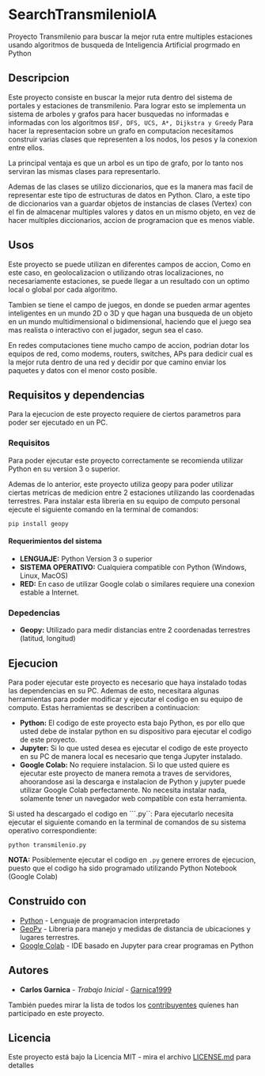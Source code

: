 # SearchTransmilenioIA
Proyecto Transmilenio para buscar la mejor ruta entre multiples estaciones usando algoritmos de busqueda de Inteligencia Artificial progrmado en Python

## Descripcion
Este proyecto consiste en buscar la mejor ruta dentro del sistema de portales y estaciones de transmilenio. Para lograr esto se implementa un sistema de arboles y grafos para hacer busquedas no informadas e informadas con los algoritmos ```BSF, DFS, UCS, A*, Dijkstra y Greedy```
Para hacer la representacion sobre un grafo en computacion necesitamos construir varias clases que representen a los nodos, los pesos y la conexion entre ellos.

La principal ventaja es que un arbol es un tipo de grafo, por lo tanto nos serviran las mismas clases para representarlo.

Ademas de las clases se utilizo diccionarios, que es la manera mas facil de representar este tipo de estructuras de datos en Python. Claro, a este tipo de diccionarios van a guardar objetos de instancias de clases (Vertex) con el fin de almacenar multiples valores y datos en un mismo objeto, en vez de hacer multiples diccionarios, accion de programacion que es menos viable.

## Usos

Este proyecto se puede utilizan en diferentes campos de accion, Como en este caso, en geolocalizacion o utilizando otras localizaciones, no necesariamente estaciones, se puede llegar a un resultado con un optimo local o global por cada algoritmo.

Tambien se tiene el campo de juegos, en donde se pueden armar agentes inteligentes en un mundo 2D o 3D y que hagan una busqueda de  un objeto en un mundo multidimensional o bidimensional, haciendo que el juego sea mas realista o interactivo con el jugador, segun sea el caso.

En redes computaciones tiene mucho campo de accion, podrian dotar los equipos de red, como modems, routers, switches, APs para dedicir cual es la mejor ruta dentro de una red y decidir por que camino enviar los paquetes y datos con el menor costo posible.

## Requisitos y dependencias

Para la ejecucion de este proyecto requiere de ciertos parametros para poder ser ejecutado en un PC.

### Requisitos
Para poder ejecutar este proyecto correctamente se recomienda utilizar Python en su version 3 o superior.

Ademas de lo anterior, este proyecto utiliza geopy para poder utilizar ciertas metricas de medicion entre 2 estaciones utilizando las coordenadas terrestres. Para instalar esta libreria en su equipo de computo personal ejecute el siguiente comando en la terminal de comandos:

```
pip install geopy
```

#### Requerimientos del sistema
* **LENGUAJE:** Python Version 3 o superior
* **SISTEMA OPERATIVO:** Cualquiera compatible con Python (Windows, Linux, MacOS)
* **RED:** En caso de utilizar Google colab o similares requiere una conexion estable a Internet.

### Depedencias

* **Geopy:** Utilizado para medir distancias entre 2 coordenadas terrestres (latitud, longitud)

## Ejecucion

Para poder ejecutar este proyecto es necesario que haya instalado todas las dependencias en su PC. Ademas de esto, necesitara algunas herramientas para poder modificar y ejecutar el codigo en su equipo de computo. Estas herramientas se describen a continuacion:
* **Python:** El codigo de este proyecto esta bajo Python, es por ello que usted debe de instalar python en su dispositivo para ejecutar el codigo de este proyecto.
* **Jupyter:** Si lo que usted desea es ejecutar el codigo de este proyecto en su PC de manera local es necesario que tenga Jupyter instalado.
* **Google Colab:** No requiere instalacion. Si lo que usted quiere es ejecutar este proyecto de manera remota a traves de servidores, ahoorandose asi la descarga e instalacion de Python y jupyter puede utilizar Google Colab perfectamente. No necesita instalar nada, solamente tener un navegador web compatible con esta herramienta.

Si usted ha descargado el codigo en ```.py``: Para ejecutarlo necesita ejecutar el siguiente comando en la terminal de comandos de su sistema operativo correspondiente:
```
python transmilenio.py
```
**NOTA:** Posiblemente ejecutar el codigo en ```.py``` genere errores de ejecucion, puesto que el codigo ha sido programado utilizando Python Notebook (Google Colab)

## Construido con

* [Python](https://www.python.org/) - Lenguaje de programacion interpretado
* [GeoPy](https://geopy.readthedocs.io/en/stable/) - Libreria para manejo y medidas de distancia de ubicaciones y lugares terrestres.
* [Google Colab](https://research.google.com/colaboratory/faq.html) - IDE basado en Jupyter para crear programas en Python

## Autores

* **Carlos Garnica** - *Trabajo Inicial* - [Garnica1999](https://github.com/garnica1999)

También puedes mirar la lista de todos los [contribuyentes](https://github.com/Garnica1999/SearchTransmilenioIA/contributors) quíenes han participado en este proyecto. 

## Licencia

Este proyecto está bajo la Licencia MIT - mira el archivo [LICENSE.md](https://github.com/Garnica1999/SearchTransmilenioIA/blob/master/LICENSE) para detalles
